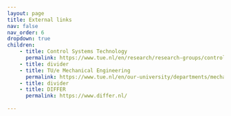 ```yaml
---
layout: page
title: External links
nav: false
nav_order: 6
dropdown: true
children: 
    - title: Control Systems Technology
      permalink: https://www.tue.nl/en/research/research-groups/control-systems-technology/
    - title: divider
    - title: TU/e Mechanical Engineering 
      permalink: https://www.tue.nl/en/our-university/departments/mechanical-engineering/the-department/
    - title: divider
    - title: DIFFER
      permalink: https://www.differ.nl/
    
---
```

